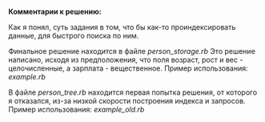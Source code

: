 **Комментарии к решению:**

Как я понял, суть задания в том, что бы как-то проиндексировать данные, для быстрого поиска по ним.

Финальное решение находится в файле *person_storage.rb*
Это решение написано, исходя из предположения, что поля возраст, рост и вес - целочисленные, а зарплата - вещественное. 
Пример использования: *example.rb*

В файле *person_tree.rb* находится первая попытка решения, от которого я отказался, из-за низкой скорости построения индекса и запросов.
Пример использования: *example_old.rb*